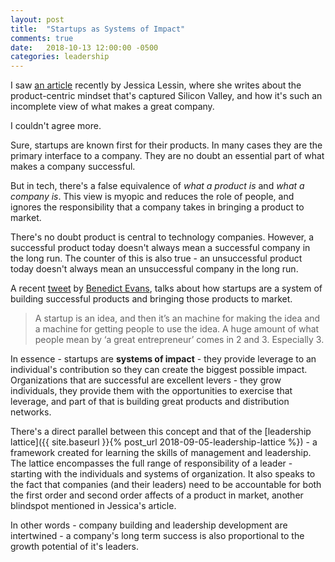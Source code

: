 ```yaml
---
layout: post
title:  "Startups as Systems of Impact"
comments: true
date:   2018-10-13 12:00:00 -0500
categories: leadership
---
```


I saw [an article](https://www.theinformation.com/articles/why-product-doesnt-win) recently by Jessica Lessin, where she writes about the product-centric mindset that's captured Silicon Valley, and how it's such an incomplete view of what makes a great company.

I couldn't agree more.

Sure, startups are known first for their products. In many cases they are the primary interface to a company. They are no doubt an essential part of what makes a company successful.

But in tech, there's a false equivalence of _what a product is_ and _what a company is_. This view is myopic and reduces the role of people, and ignores the responsibility that a company takes in bringing a product to market. 

There's no doubt product is central to technology companies. However, a successful product today doesn't always mean a successful company in the long run. The counter of this is also true - an unsuccessful product today doesn't always mean an unsuccessful company in the long run.

A recent [tweet](https://twitter.com/benedictevans/status/1051147012547080192) by [Benedict Evans](https://twitter.com/benedictevans), talks about how startups are a system of building successful products and bringing those products to market. 

> A startup is an idea, and then it’s an machine for making the idea and a machine for getting people to use the idea. A huge amount of what people mean by ‘a great entrepreneur’ comes in 2 and 3. Especially 3.

In essence - startups are **systems of impact** - they provide leverage to an individual's contribution so they can create the biggest possible impact. Organizations that are successful are excellent levers - they grow individuals, they provide them with the opportunities to exercise that leverage, and part of that is building great products and distribution networks.

There's a direct parallel between this concept and that of the [leadership lattice]({{ site.baseurl }}{% post_url 2018-09-05-leadership-lattice %}) - a framework created for learning the skills of management and leadership. The lattice encompasses the full range of responsibility of a leader - starting with the individuals and systems of organization. It also speaks to the fact that companies (and their leaders) need to be accountable for both the first order and second order affects of a product in market, another blindspot mentioned in Jessica's article.

In other words - company building and leadership development are intertwined - a company's long term success is also proportional to the growth potential of it's leaders.